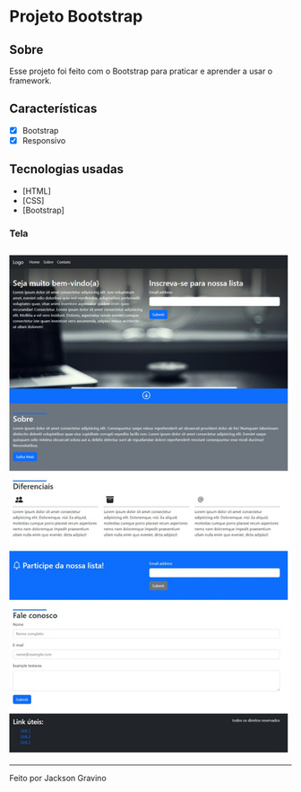 # Projeto Bootstrap

## Sobre

<p>Esse projeto foi feito com o Bootstrap para praticar e aprender a usar o framework.</p>

## Características

- [x] Bootstrap
- [x] Responsivo

## Tecnologias usadas

- [HTML]
- [CSS]
- [Bootstrap]

### Tela

<h2>
  <img alt="Readme" title="Readme" src="images/pagina.jpg" />
</h2>

---

Feito por Jackson Gravino
